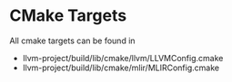 # CMake Targets
All cmake targets can be found in 
- llvm-project/build/lib/cmake/llvm/LLVMConfig.cmake
- llvm-project/build/lib/cmake/mlir/MLIRConfig.cmake